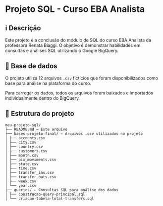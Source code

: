 # Projeto SQL - Curso EBA Analista

## :information_source: Descrição

Este projeto é a conclusão do módulo de SQL do curso EBA Analista da professora Renata Biaggi.
O objetivo é demonstrar habilidades em consultas e análises SQL utilizando o Google BigQuery.

## :game_die: Base de dados

O projeto utiliza 12 arquivos `.csv` fictícios que foram disponibilizados como base para análise na plataforma do curso.

Para carregar os dados, todos os arquivos foram baixados e importados individualmente dentro do BigQuery.

## :file_folder: Estrutura do projeto
```
meu-projeto-sql/
├── README.md ← Este arquivo
├── bases-projeto-final/ ← Arquivos .csv utilizados no projeto
│ ├── accounts.csv
│ ├── city.csv
│ ├── country.csv
│ ├── customers.csv
│ ├── month.csv
│ ├── pix_moviments.csv
│ ├── state.csv
│ ├── time.csv
│ ├── transfer_ins.csv
│ ├── transfer_outs.csv
│ ├── week.csv
│ └── year.csv
├── queries/ ← Consultas SQL para análise dos dados
│ ├── construcao-query-principal.sql
│ └── criacao-tabela-total-transfers.sql
```
